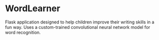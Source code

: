 # WordLearner
Flask application designed to help children improve their writing skills in a fun way. Uses a custom-trained convolutional neural network model for word recognition.
